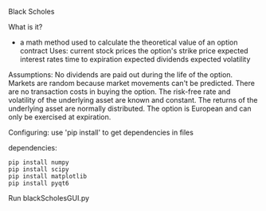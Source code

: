 Black Scholes

What is it?
  - a math method used to calculate the theoretical value of an option contract
  Uses:
    current stock prices
    the option's strike price
    expected interest rates
    time to expiration
    expected dividends
    expected volatility

  Assumptions:
    No dividends are paid out during the life of the option.
    Markets are random because market movements can't be predicted.
    There are no transaction costs in buying the option.
    The risk-free rate and volatility of the underlying asset are known and constant.
    The returns of the underlying asset are normally distributed.
    The option is European and can only be exercised at expiration.
  
Configuring:
use 'pip install' to get dependencies in files

dependencies:
```
pip install numpy
pip install scipy
pip install matplotlib
pip install pyqt6
```

Run blackScholesGUI.py

